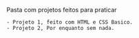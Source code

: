 Pasta com projetos feitos para praticar

	- Projeto 1, feito com HTML e CSS Basico.
	- Projeto 2, Por enquanto sem nada.